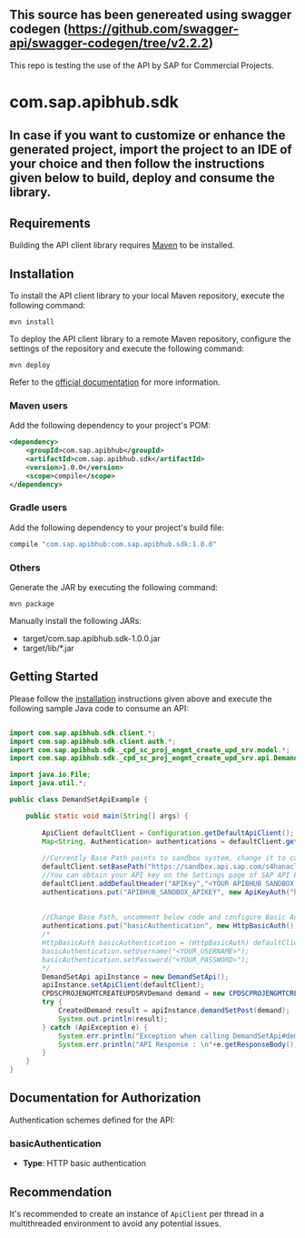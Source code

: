 ## This source has been genereated using swagger codegen (https://github.com/swagger-api/swagger-codegen/tree/v2.2.2)
This repo is testing the use of the API by SAP for Commercial Projects.

# com.sap.apibhub.sdk

## In case if you want to customize or enhance the generated project, import the project to an IDE of your choice and then follow the instructions given below to build, deploy and consume the library. 

## Requirements

Building the API client library requires [Maven](https://maven.apache.org/) to be installed.

## Installation

To install the API client library to your local Maven repository, execute the following command:

```shell
mvn install
```

To deploy the API client library to a remote Maven repository, configure the settings of the repository and execute the following command:

```shell
mvn deploy
```

Refer to the [official documentation](https://maven.apache.org/plugins/maven-deploy-plugin/usage.html) for more information.

### Maven users

Add the following dependency to your project's POM:

```xml
<dependency>
    <groupId>com.sap.apibhub</groupId>
    <artifactId>com.sap.apibhub.sdk</artifactId>
    <version>1.0.0</version>
    <scope>compile</scope>
</dependency>
```

### Gradle users

Add the following dependency to your project's build file:

```groovy
compile "com.sap.apibhub:com.sap.apibhub.sdk:1.0.0"
```

### Others

Generate the JAR by executing the following command:

    mvn package

Manually install the following JARs:

* target/com.sap.apibhub.sdk-1.0.0.jar
* target/lib/*.jar

## Getting Started

Please follow the [installation](#installation) instructions given above and execute the following sample Java code to consume an API:

```java

import com.sap.apibhub.sdk.client.*;
import com.sap.apibhub.sdk.client.auth.*;
import com.sap.apibhub.sdk._cpd_sc_proj_engmt_create_upd_srv.model.*;
import com.sap.apibhub.sdk._cpd_sc_proj_engmt_create_upd_srv.api.DemandSetApi;

import java.io.File;
import java.util.*;

public class DemandSetApiExample {

    public static void main(String[] args) {
    
		ApiClient defaultClient = Configuration.getDefaultApiClient(); 
		Map<String, Authentication> authentications = defaultClient.getAuthentications();       
		
		//Currently Base Path points to sandbox system, change it to call your API Endpoint
		defaultClient.setBasePath("https://sandbox.api.sap.com/s4hanacloud/sap/opu/odata/cpd/SC_PROJ_ENGMT_CREATE_UPD_SRV");
		//You can obtain your API key on the Settings page of SAP API Business Hub. In the Settings page, choose the Show API Key toggle button to display and copy your API key. You have to be logged in to view your API Key.
		defaultClient.addDefaultHeader("APIKey","<YOUR APIBHUB SANDBOX APIKEY>"); 		
		authentications.put("APIBHUB_SANDBOX_APIKEY", new ApiKeyAuth("header", "APIKey"));
		            
        
		//Change Base Path, uncomment below code and configure Basic Authorization to call your API Endpoint: basicAuthentication
		authentications.put("basicAuthentication", new HttpBasicAuth());
		/*
		HttpBasicAuth basicAuthentication = (HttpBasicAuth) defaultClient.getAuthentication("basicAuthentication");
		basicAuthentication.setUsername("<YOUR_USERNAME>");
		basicAuthentication.setPassword("<YOUR_PASSWORD>");
		*/		
        DemandSetApi apiInstance = new DemandSetApi();
        apiInstance.setApiClient(defaultClient);
        CPDSCPROJENGMTCREATEUPDSRVDemand demand = new CPDSCPROJENGMTCREATEUPDSRVDemand(); // CPDSCPROJENGMTCREATEUPDSRVDemand | New entity
        try {
            CreatedDemand result = apiInstance.demandSetPost(demand);
            System.out.println(result);
        } catch (ApiException e) {
            System.err.println("Exception when calling DemandSetApi#demandSetPost");
            System.err.println("API Response : \n"+e.getResponseBody()); 
        }
    }
}

```

## Documentation for Authorization


Authentication schemes defined for the API:
### basicAuthentication

- **Type**: HTTP basic authentication

 

## Recommendation

It's recommended to create an instance of `ApiClient` per thread in a multithreaded environment to avoid any potential issues.

